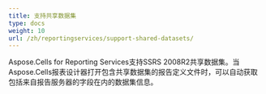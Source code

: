 ```yaml
---
title: 支持共享数据集
type: docs
weight: 10
url: /zh/reportingservices/support-shared-datasets/
---
```


Aspose.Cells for Reporting Services支持SSRS 2008R2共享数据集。当Aspose.Cells报表设计器打开包含共享数据集的报告定义文件时，可以自动获取包括来自报告服务器的字段在内的数据集信息。
